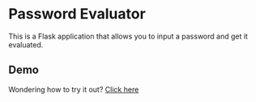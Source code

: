 <h1>Password Evaluator</h1>
<p>This is a Flask application that allows you to input a password and get it evaluated.</p>

<h2>Demo</h2>
<p>Wondering how to try it out? <a href="https://anachevv.eu.pythonanywhere.com/">Click here</a></p>
